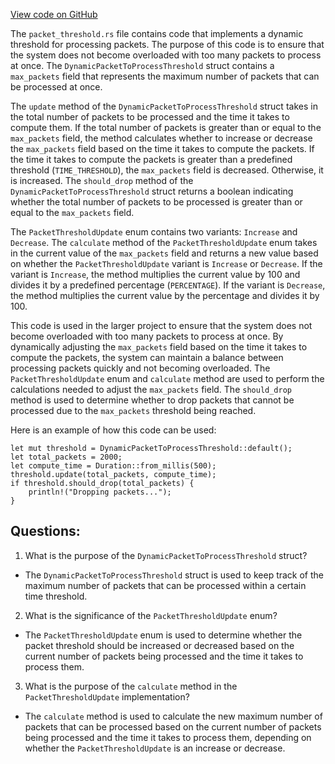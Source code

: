 
[View code on GitHub](https://github.com/solana-labs/solana/blob/master/core/src/packet_threshold.rs)

The `packet_threshold.rs` file contains code that implements a dynamic threshold for processing packets. The purpose of this code is to ensure that the system does not become overloaded with too many packets to process at once. The `DynamicPacketToProcessThreshold` struct contains a `max_packets` field that represents the maximum number of packets that can be processed at once. 

The `update` method of the `DynamicPacketToProcessThreshold` struct takes in the total number of packets to be processed and the time it takes to compute them. If the total number of packets is greater than or equal to the `max_packets` field, the method calculates whether to increase or decrease the `max_packets` field based on the time it takes to compute the packets. If the time it takes to compute the packets is greater than a predefined threshold (`TIME_THRESHOLD`), the `max_packets` field is decreased. Otherwise, it is increased. The `should_drop` method of the `DynamicPacketToProcessThreshold` struct returns a boolean indicating whether the total number of packets to be processed is greater than or equal to the `max_packets` field.

The `PacketThresholdUpdate` enum contains two variants: `Increase` and `Decrease`. The `calculate` method of the `PacketThresholdUpdate` enum takes in the current value of the `max_packets` field and returns a new value based on whether the `PacketThresholdUpdate` variant is `Increase` or `Decrease`. If the variant is `Increase`, the method multiplies the current value by 100 and divides it by a predefined percentage (`PERCENTAGE`). If the variant is `Decrease`, the method multiplies the current value by the percentage and divides it by 100.

This code is used in the larger project to ensure that the system does not become overloaded with too many packets to process at once. By dynamically adjusting the `max_packets` field based on the time it takes to compute the packets, the system can maintain a balance between processing packets quickly and not becoming overloaded. The `PacketThresholdUpdate` enum and `calculate` method are used to perform the calculations needed to adjust the `max_packets` field. The `should_drop` method is used to determine whether to drop packets that cannot be processed due to the `max_packets` threshold being reached. 

Here is an example of how this code can be used:

```
let mut threshold = DynamicPacketToProcessThreshold::default();
let total_packets = 2000;
let compute_time = Duration::from_millis(500);
threshold.update(total_packets, compute_time);
if threshold.should_drop(total_packets) {
    println!("Dropping packets...");
}
```
## Questions: 
 1. What is the purpose of the `DynamicPacketToProcessThreshold` struct?
- The `DynamicPacketToProcessThreshold` struct is used to keep track of the maximum number of packets that can be processed within a certain time threshold.

2. What is the significance of the `PacketThresholdUpdate` enum?
- The `PacketThresholdUpdate` enum is used to determine whether the packet threshold should be increased or decreased based on the current number of packets being processed and the time it takes to process them.

3. What is the purpose of the `calculate` method in the `PacketThresholdUpdate` implementation?
- The `calculate` method is used to calculate the new maximum number of packets that can be processed based on the current number of packets being processed and the time it takes to process them, depending on whether the `PacketThresholdUpdate` is an increase or decrease.
